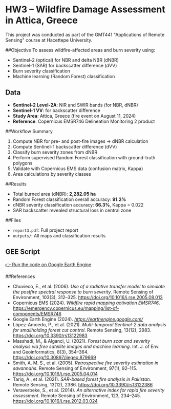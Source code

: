 # HW3 – Wildfire Damage Assessment in Attica, Greece

This project was conducted as part of the GMT441 "Applications of Remote Sensing" course at Hacettepe University.

##Objective
To assess wildfire-affected areas and burn severity using:
- Sentinel-2 (optical) for NBR and delta NBR (dNBR)
- Sentinel-1 (SAR) for backscatter difference (dVV)
- Burn severity classification
- Machine learning (Random Forest) classification

## Data
- **Sentinel-2 Level-2A**: NIR and SWIR bands (for NBR, dNBR)
- **Sentinel-1 VV**: for backscatter difference
- **Study Area**: Attica, Greece (fire event on August 11, 2024)
- **Reference**: Copernicus EMSR746 Delineation Monitoring 2 product

##Workflow Summary
1. Compute NBR for pre- and post-fire images → dNBR calculation
2. Compute Sentinel-1 backscatter difference (dVV)
3. Classify burn severity zones from dNBR
4. Perform supervised Random Forest classification with ground-truth polygons
5. Validate with Copernicus EMS data (confusion matrix, Kappa)
6. Area calculations by severity classes

##Results
- Total burned area (dNBR): **2,282.05 ha**
- Random Forest classification overall accuracy: **91.2%**
- dNBR severity classification accuracy: **66.3%**, Kappa = 0.022
- SAR backscatter revealed structural loss in central zone

##Files
- `report3.pdf`: Full project report
- `outputs/`: All maps and classification results

## GEE Script
[👉 Run the code on Google Earth Engine](https://code.earthengine.google.com/0c0639819e8f2eaf075f46541e1dde98)

##References
- Chuvieco, E., et al. (2006). *Use of a radiative transfer model to simulate the postfire spectral response to burn severity*. Remote Sensing of Environment, 103(3), 312–325. https://doi.org/10.1016/j.rse.2005.08.013  
- Copernicus EMS (2024). *Wildfire rapid mapping activation EMSR746*. https://emergency.copernicus.eu/mapping/list-of-components/EMSR746  
- Google Earth Engine (2024). *https://earthengine.google.com/*  
- López-Amoedo, P., et al. (2021). *Multi-temporal Sentinel-2 data analysis for smallholding forest cut control*. Remote Sensing, 13(12), 2983. https://doi.org/10.3390/rs13122983  
- Masshadi, M., & Alganci, U. (2021). *Forest burn scar and severity analysis via free satellite images and machine learning*. Int. J. of Env. and Geoinformatics, 8(3), 354–364. https://doi.org/10.30897/ijegeo.879669  
- Smith, A. M. S., et al. (2005). *Retrospective fire severity estimation in savannahs*. Remote Sensing of Environment, 97(1), 92–115. https://doi.org/10.1016/j.rse.2005.04.014  
- Tariq, A., et al. (2021). *SAR-based forest fire analysis in Pakistan*. Remote Sensing, 13(12), 2386. https://doi.org/10.3390/rs13122386  
- Veraverbeke, S., et al. (2014). *An alternative index for rapid fire severity assessment*. Remote Sensing of Environment, 123, 234–245. https://doi.org/10.1016/j.rse.2012.03.024
